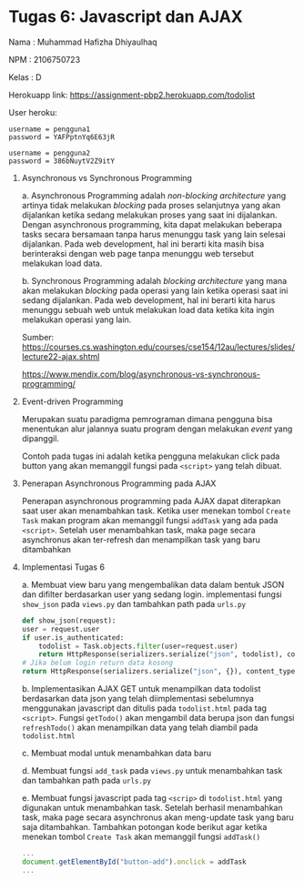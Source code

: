# Tugas 6: Javascript dan AJAX

Nama : Muhammad Hafizha Dhiyaulhaq

NPM : 2106750723

Kelas : D

Herokuapp link: https://assignment-pbp2.herokuapp.com/todolist

User heroku:
```
username = pengguna1
password = YAFPptnYq6E63jR

username = pengguna2
password = 386bNuytV2Z9itY
```

1. Asynchronous vs Synchronous Programming
    
    a. Asynchronous Programming adalah *non-blocking architecture* yang artinya tidak melakukan *blocking* pada proses selanjutnya yang akan dijalankan ketika sedang melakukan proses yang saat ini dijalankan. Dengan asynchronous programming, kita dapat melakukan beberapa tasks secara bersamaan tanpa harus menunggu task yang lain selesai dijalankan. Pada web development, hal ini berarti kita masih bisa berinteraksi dengan web page tanpa menunggu web tersebut melakukan load data.

    b. Synchronous Programming adalah *blocking architecture* yang mana akan melakukan *blocking* pada operasi yang lain ketika operasi saat ini sedang dijalankan. Pada web development, hal ini berarti kita harus menunggu sebuah web untuk melakukan load data ketika kita ingin melakukan operasi yang lain.

    Sumber:
    https://courses.cs.washington.edu/courses/cse154/12au/lectures/slides/lecture22-ajax.shtml

    https://www.mendix.com/blog/asynchronous-vs-synchronous-programming/

2. Event-driven Programming
    
    Merupakan suatu paradigma pemrograman dimana pengguna bisa menentukan alur jalannya suatu program dengan melakukan *event* yang dipanggil.

    Contoh pada tugas ini adalah ketika pengguna melakukan click pada button yang akan memanggil fungsi pada `<script>` yang telah dibuat.

3. Penerapan Asynchronous Programming pada AJAX

    Penerapan asynchronous programming pada AJAX dapat diterapkan saat user akan menambahkan task. Ketika user menekan tombol `Create Task` makan program akan memanggil fungsi `addTask` yang ada pada `<script>`. Setelah user menambahkan task, maka page secara asynchronus akan ter-refresh dan menampilkan task yang baru ditambahkan

4. Implementasi Tugas 6

    a. Membuat view baru yang mengembalikan data dalam bentuk JSON dan difilter berdasarkan user yang sedang login.
    implementasi fungsi `show_json` pada `views.py` dan tambahkan path pada `urls.py`
    
    ```py
    def show_json(request):
    user = request.user
    if user.is_authenticated:
        todolist = Task.objects.filter(user=request.user)
        return HttpResponse(serializers.serialize("json", todolist), content_type="application/json")
    # Jika belum login return data kosong
    return HttpResponse(serializers.serialize("json", {}), content_type="application/json")

    ```

    b. Implementasikan AJAX GET untuk menampilkan data todolist berdasarkan data json yang telah diimplementasi sebelumnya menggunakan javascript dan ditulis pada `todolist.html` pada tag `<script>`. Fungsi `getTodo()` akan mengambil data berupa json dan fungsi `refreshTodo()` akan menampilkan data yang telah diambil pada `todolist.html`

    c. Membuat modal untuk menambahkan data baru

    d. Membuat fungsi `add_task` pada `views.py` untuk menambahkan task dan tambahkan path pada `urls.py`

    e. Membuat fungsi javascript pada tag `<scrip>` di `todolist.html` yang digunakan untuk menambahkan task. Setelah berhasil menambahkan task, maka page secara asynchronus akan meng-update task yang baru saja ditambahkan. Tambahkan potongan kode berikut agar ketika menekan tombol `Create Task` akan memanggil fungsi `addTask()`

    ```javascript
    ...
    document.getElementById("button-add").onclick = addTask
    ...
    ```
